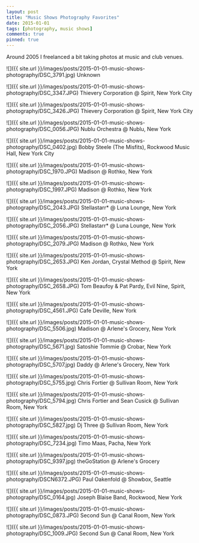 ```yaml
---
layout: post
title: "Music Shows Photography Favorites"
date: 2015-01-01
tags: [photography, music shows]
comments: true
pinned: true
---
```

Around 2005 I freelanced a bit taking photos at music and club venues.

![]({{ site.url }}/images/posts/2015-01-01-music-shows-photography/DSC_3791.jpg)
Unknown

![]({{ site.url }}/images/posts/2015-01-01-music-shows-photography/DSC_3347.JPG)
Thievery Corporation @ Spirit, New York City

![]({{ site.url }}/images/posts/2015-01-01-music-shows-photography/DSC_3426.JPG)
Thievery Corporation @ Spirit, New York City

![]({{ site.url }}/images/posts/2015-01-01-music-shows-photography/DSC_0056.JPG)
Nublu Orchestra @ Nublu, New York

![]({{ site.url }}/images/posts/2015-01-01-music-shows-photography/DSC_0402.jpg)
Bobby Steele (The Misfits), Rockwood Music Hall, New York City

![]({{ site.url }}/images/posts/2015-01-01-music-shows-photography/DSC_1970.JPG)
Madison @ Rothko, New York

![]({{ site.url }}/images/posts/2015-01-01-music-shows-photography/DSC_1997.JPG)
Madison @ Rothko, New York

![]({{ site.url }}/images/posts/2015-01-01-music-shows-photography/DSC_2043.JPG)
Stellastarr* @ Luna Lounge, New York

![]({{ site.url }}/images/posts/2015-01-01-music-shows-photography/DSC_2056.JPG)
Stellastarr* @ Luna Lounge, New York

![]({{ site.url }}/images/posts/2015-01-01-music-shows-photography/DSC_2079.JPG)
Madison @ Rothko, New York

![]({{ site.url }}/images/posts/2015-01-01-music-shows-photography/DSC_2653.JPG)
Ken Jordan, Crystal Method @ Spirit, New York

![]({{ site.url }}/images/posts/2015-01-01-music-shows-photography/DSC_2658.JPG)
Tom Beaufoy & Pat Pardy, Evil Nine, Spirit, New York

![]({{ site.url }}/images/posts/2015-01-01-music-shows-photography/DSC_4561.JPG)
Cafe Deville, New York

![]({{ site.url }}/images/posts/2015-01-01-music-shows-photography/DSC_5506.jpg)
Madison @ Arlene's Grocery, New York

![]({{ site.url }}/images/posts/2015-01-01-music-shows-photography/DSC_5671.jpg)
Satoshie Tommie @ Crobar, New York

![]({{ site.url }}/images/posts/2015-01-01-music-shows-photography/DSC_5707.jpg)
Daddy @ Arlene's Grocery, New York

![]({{ site.url }}/images/posts/2015-01-01-music-shows-photography/DSC_5755.jpg)
Chris Fortier @ Sullivan Room, New York

![]({{ site.url }}/images/posts/2015-01-01-music-shows-photography/DSC_5794.jpg)
Chris Fortier and Sean Cusick @ Sullivan Room, New York

![]({{ site.url }}/images/posts/2015-01-01-music-shows-photography/DSC_5827.jpg)
Dj Three @ Sullivan Room, New York

![]({{ site.url }}/images/posts/2015-01-01-music-shows-photography/DSC_7234.jpg)
Timo Maas, Pacha, New York

![]({{ site.url }}/images/posts/2015-01-01-music-shows-photography/DSC_9397.jpg)
theGoStation @ Arlene's Grocery

![]({{ site.url }}/images/posts/2015-01-01-music-shows-photography/DSCN6372.JPG)
Paul Oakenfold @ Showbox, Seattle

![]({{ site.url }}/images/posts/2015-01-01-music-shows-photography/DSC_0164.jpg)
Joseph Blaise Band, Rockwood, New York

![]({{ site.url }}/images/posts/2015-01-01-music-shows-photography/DSC_0873.JPG)
Second Sun @ Canal Room, New York

![]({{ site.url }}/images/posts/2015-01-01-music-shows-photography/DSC_1009.JPG)
Second Sun @ Canal Room, New York



